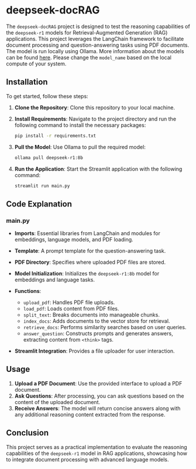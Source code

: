 # deepseek-docRAG

The `deepseek-docRAG` project is designed to test the reasoning capabilities of the `deepseek-r1` models for Retrieval-Augmented Generation (RAG) applications. This project leverages the LangChain framework to facilitate document processing and question-answering tasks using PDF documents. The model is run locally using Ollama. More information about the models can be found [here](https://ollama.com/library/deepseek-r1). Please change the `model_name` based on the local compute of your system.

## Installation

To get started, follow these steps:

1. **Clone the Repository**: 
   Clone this repository to your local machine.

2. **Install Requirements**: 
   Navigate to the project directory and run the following command to install the necessary packages:

   ```bash
   pip install -r requirements.txt
   ```

3. **Pull the Model**: 
   Use Ollama to pull the required model:

   ```bash
   ollama pull deepseek-r1:8b
   ```

4. **Run the Application**: 
   Start the Streamlit application with the following command:

   ```bash
   streamlit run main.py
   ```

## Code Explanation

### main.py

- **Imports**: Essential libraries from LangChain and modules for embeddings, language models, and PDF loading.

- **Template**: A prompt template for the question-answering task.

- **PDF Directory**: Specifies where uploaded PDF files are stored.

- **Model Initialization**: Initializes the `deepseek-r1:8b` model for embeddings and language tasks.

- **Functions**:
  - `upload_pdf`: Handles PDF file uploads.
  - `load_pdf`: Loads content from PDF files.
  - `split_text`: Breaks documents into manageable chunks.
  - `index_docs`: Adds documents to the vector store for retrieval.
  - `retrieve_docs`: Performs similarity searches based on user queries.
  - `answer_question`: Constructs prompts and generates answers, extracting content from `<think>` tags.

- **Streamlit Integration**: Provides a file uploader for user interaction.

## Usage
1. **Upload a PDF Document**: Use the provided interface to upload a PDF document.
2. **Ask Questions**: After processing, you can ask questions based on the content of the uploaded document.
3. **Receive Answers**: The model will return concise answers along with any additional reasoning content extracted from the response.

## Conclusion
This project serves as a practical implementation to evaluate the reasoning capabilities of the `deepseek-r1` model in RAG applications, showcasing how to integrate document processing with advanced language models.


